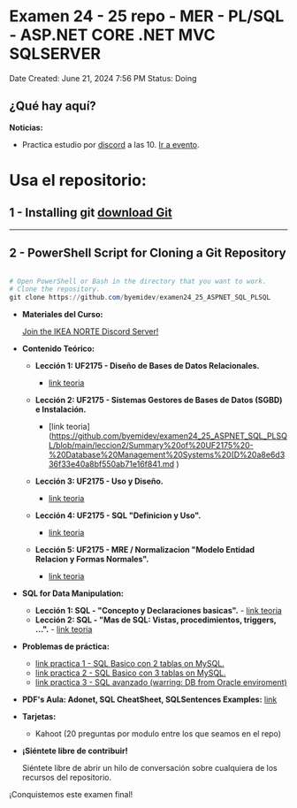 # Examen 24 - 25 repo - MER - PL/SQL - ASP.NET CORE .NET MVC SQLSERVER

Date Created: June 21, 2024 7:56 PM
Status: Doing

## ¿Qué hay aquí?

**Noticias:**
- Practica estudio por [discord](https://discord.gg/CTFSVVpp) a las 10. [Ir a evento](https://discord.gg/NMxbmuwS?event=1254016055546871860).


# Usa el repositorio:
    
## 1 -  Installing git [download Git](https://www.git-scm.com/download/win)

   ---

## 2 - PowerShell Script for Cloning a Git Repository

```powershell

# Open PowerShell or Bash in the directory that you want to work.
# Clone the repository.
git clone https://github.com/byemidev/examen24_25_ASPNET_SQL_PLSQL


```
  
- **Materiales del Curso:**
    
    
    [Join the IKEA NORTE Discord Server!](https://discord.gg/CTFSVVpp)
    
     
    
- **Contenido Teórico:**

    - **Lección 1: UF2175 - Diseño de Bases de Datos Relacionales.**
        - [link teoria](https://github.com/byemidev/examen24_25_ASPNET_SQL_PLSQL/blob/main/leccion1/Summary%20of%20UF2175%20-%20Disen%CC%83o%20de%20Bases%20de%20Datos%20Rela%20cc3700312b824a1db37ddd1ae0d47bab.md)
        
    - **Lección 2: UF2175 - Sistemas Gestores de Bases de Datos (SGBD) e Instalación.** 
        - [link teoria](https://github.com/byemidev/examen24_25_ASPNET_SQL_PLSQL/blob/main/leccion2/Summary%20of%20UF2175%20-%20Database%20Management%20Systems%20(D%20a8e6d336f33e40a8bf550ab71e16f841.md )

    - **Lección 3: UF2175 - Uso y Diseño.** 
        - [link teoria](https://github.com/byemidev/examen24_25_ASPNET_SQL_PLSQL/blob/main/leccion3/Summary%20of%20UF2175%20Tema%203%209159840b279f4b2b91495d26c92e27ff.md)
     
    - **Lección 4: UF2175 - SQL "Definicion y Uso".** 
        - [link teoria](https://github.com/byemidev/examen24_25_ASPNET_SQL_PLSQL/blob/main/leccion4/Summary%20of%20UF2175%20-%20tema4%20-%20SQL%20%E2%80%9CDefinicion%20y%20uso%E2%80%9D%2014133fe045ef4569a0311cc32d2111f3.md)
    - **Lección 5: UF2175 -  MRE / Normalizacion "Modelo Entidad Relacion y Formas Normales".** 
        - [link teoria](https://github.com/byemidev/examen24_25_ASPNET_SQL_PLSQL/blob/main/leccion5/Summary%20of%20-%20UF2175_tema5%20Modelo%20Entidad%20Relacion%20%20b78605b358f84f5392869fa65a934c9f.md)
    
- **SQL for Data Manipulation:**
  - **Lección 1: SQL -  "Concepto y Declaraciones basicas".** 
        - [link teoria](https://github.com/byemidev/examen24_25_ASPNET_SQL_PLSQL/blob/main/SQL/SQL%20-%20%20I%20%E2%80%9Cdeclaracion%20y%20tecnicas%20de%20manipulacion%20de%20d%20d04b8cfa6e3044ddb7075e7bb370402b.md)
  - **Lección 2: SQL -  "Mas de SQL: Vistas, procedimientos, triggers, ...".** 
        - [link teoria](https://github.com/byemidev/examen24_25_ASPNET_SQL_PLSQL/blob/main/SQL/SQL%20-%20II%20%209e8f5826a06b45248b945ebaa3ceecc2.md)

- **Problemas de práctica:**
    - [link practica 1 - SQL Basico con 2 tablas on MySQL.](https://github.com/byemidev/examen24_25_ASPNET_SQL_PLSQL/tree/main/practica/practica1)
    - [link practica 2 - SQL Basico con 3 tablas on MySQL.](https://github.com/byemidev/examen24_25_ASPNET_SQL_PLSQL/tree/main/practica/practica2)
    - [link practica 3 - SQL avanzado (warring: DB from Oracle enviroment)](https://github.com/byemidev/examen24_25_ASPNET_SQL_PLSQL/tree/main/practica/practica3)

- **PDF's Aula: Adonet, SQL CheatSheet, SQLSentences Examples:** [link](https://github.com/byemidev/examen24_25_ASPNET_SQL_PLSQL/tree/main/ejemplosCheatSheetAula)
    
- **Tarjetas:**
    - Kahoot (20 preguntas por modulo entre los que seamos en el repo)

- **¡Siéntete libre de contribuir!**
    
    Siéntete libre de abrir un hilo de conversación sobre cualquiera de los recursos del repositorio.
    

¡Conquistemos este examen final!
